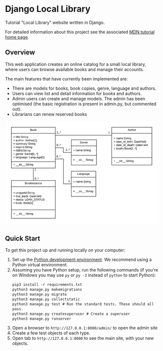 # Django Local Library

Tutorial "Local Library" website written in Django.

For detailed information about this project see the associated [MDN tutorial home page](https://developer.mozilla.org/en-US/docs/Learn/Server-side/Django/Tutorial_local_library_website).

## Overview

This web application creates an online catalog for a small local library, where users can browse available books and manage their accounts.

The main features that have currently been implemented are:

* There are models for books, book copies, genre, language and authors.
* Users can view list and detail information for books and authors.
* Admin users can create and manage models. The admin has been optimised (the basic registration is present in admin.py, but commented out).
* Librarians can renew reserved books

![Local Library Model](https://github.com/mdn/django-locallibrary-tutorial/blob/master/catalog/static/images/local_library_model_uml.png)


## Quick Start

To get this project up and running locally on your computer:
1. Set up the [Python development environment](https://developer.mozilla.org/en-US/docs/Learn/Server-side/Django/development_environment).
   We recommend using a Python virtual environment.
1. Assuming you have Python setup, run the following commands (if you're on Windows you may use `py` or `py -3` instead of `python` to start Python):
   ```
   pip3 install -r requirements.txt
   python3 manage.py makemigrations
   python3 manage.py migrate
   python3 manage.py collectstatic
   python3 manage.py test # Run the standard tests. These should all pass.
   python3 manage.py createsuperuser # Create a superuser 
   python3 manage.py runserver
   ```
2. Open a browser to `http://127.0.0.1:8000/admin/` to open the admin site
3. Create a few test objects of each type.
4. Open tab to `http://127.0.0.1:8000` to see the main site, with your new objects.